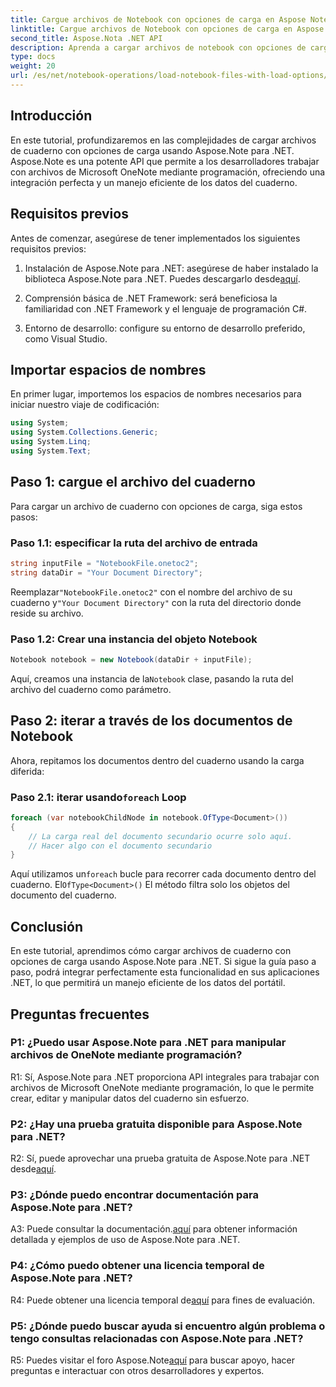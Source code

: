 ```yaml
---
title: Cargue archivos de Notebook con opciones de carga en Aspose Note .NET
linktitle: Cargue archivos de Notebook con opciones de carga en Aspose Note .NET
second_title: Aspose.Nota .NET API
description: Aprenda a cargar archivos de notebook con opciones de carga usando Aspose.Note para .NET. Integre perfectamente esta funcionalidad en sus aplicaciones .NET para un manejo eficiente de los datos del cuaderno.
type: docs
weight: 20
url: /es/net/notebook-operations/load-notebook-files-with-load-options/
---
```

## Introducción

En este tutorial, profundizaremos en las complejidades de cargar archivos de cuaderno con opciones de carga usando Aspose.Note para .NET. Aspose.Note es una potente API que permite a los desarrolladores trabajar con archivos de Microsoft OneNote mediante programación, ofreciendo una integración perfecta y un manejo eficiente de los datos del cuaderno.

## Requisitos previos

Antes de comenzar, asegúrese de tener implementados los siguientes requisitos previos:

1.  Instalación de Aspose.Note para .NET: asegúrese de haber instalado la biblioteca Aspose.Note para .NET. Puedes descargarlo desde[aquí](https://releases.aspose.com/note/net/).

2. Comprensión básica de .NET Framework: será beneficiosa la familiaridad con .NET Framework y el lenguaje de programación C#.

3. Entorno de desarrollo: configure su entorno de desarrollo preferido, como Visual Studio.

## Importar espacios de nombres

En primer lugar, importemos los espacios de nombres necesarios para iniciar nuestro viaje de codificación:

```csharp
using System;
using System.Collections.Generic;
using System.Linq;
using System.Text;
```

## Paso 1: cargue el archivo del cuaderno

Para cargar un archivo de cuaderno con opciones de carga, siga estos pasos:

### Paso 1.1: especificar la ruta del archivo de entrada

```csharp
string inputFile = "NotebookFile.onetoc2";
string dataDir = "Your Document Directory";
```

 Reemplazar`"NotebookFile.onetoc2"` con el nombre del archivo de su cuaderno y`"Your Document Directory"` con la ruta del directorio donde reside su archivo.

### Paso 1.2: Crear una instancia del objeto Notebook

```csharp
Notebook notebook = new Notebook(dataDir + inputFile);
```

 Aquí, creamos una instancia de la`Notebook` clase, pasando la ruta del archivo del cuaderno como parámetro.

## Paso 2: iterar a través de los documentos de Notebook

Ahora, repitamos los documentos dentro del cuaderno usando la carga diferida:

###  Paso 2.1: iterar usando`foreach` Loop

```csharp
foreach (var notebookChildNode in notebook.OfType<Document>()) 
{
    // La carga real del documento secundario ocurre solo aquí.
    // Hacer algo con el documento secundario
}
```

 Aquí utilizamos un`foreach` bucle para recorrer cada documento dentro del cuaderno. El`OfType<Document>()` El método filtra solo los objetos del documento del cuaderno.

## Conclusión

En este tutorial, aprendimos cómo cargar archivos de cuaderno con opciones de carga usando Aspose.Note para .NET. Si sigue la guía paso a paso, podrá integrar perfectamente esta funcionalidad en sus aplicaciones .NET, lo que permitirá un manejo eficiente de los datos del portátil.

## Preguntas frecuentes

### P1: ¿Puedo usar Aspose.Note para .NET para manipular archivos de OneNote mediante programación?

R1: Sí, Aspose.Note para .NET proporciona API integrales para trabajar con archivos de Microsoft OneNote mediante programación, lo que le permite crear, editar y manipular datos del cuaderno sin esfuerzo.

### P2: ¿Hay una prueba gratuita disponible para Aspose.Note para .NET?

 R2: Sí, puede aprovechar una prueba gratuita de Aspose.Note para .NET desde[aquí](https://releases.aspose.com/).

### P3: ¿Dónde puedo encontrar documentación para Aspose.Note para .NET?

 A3: Puede consultar la documentación.[aquí](https://reference.aspose.com/note/net/) para obtener información detallada y ejemplos de uso de Aspose.Note para .NET.

### P4: ¿Cómo puedo obtener una licencia temporal de Aspose.Note para .NET?

 R4: Puede obtener una licencia temporal de[aquí](https://purchase.aspose.com/temporary-license/) para fines de evaluación.

### P5: ¿Dónde puedo buscar ayuda si encuentro algún problema o tengo consultas relacionadas con Aspose.Note para .NET?

 R5: Puedes visitar el foro Aspose.Note[aquí](https://forum.aspose.com/c/note/28) para buscar apoyo, hacer preguntas e interactuar con otros desarrolladores y expertos.